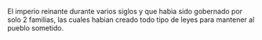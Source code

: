 El imperio reinante durante varios siglos y que habia sido gobernado por solo 2 familias, las cuales habian creado todo tipo de leyes para mantener al pueblo sometido. 